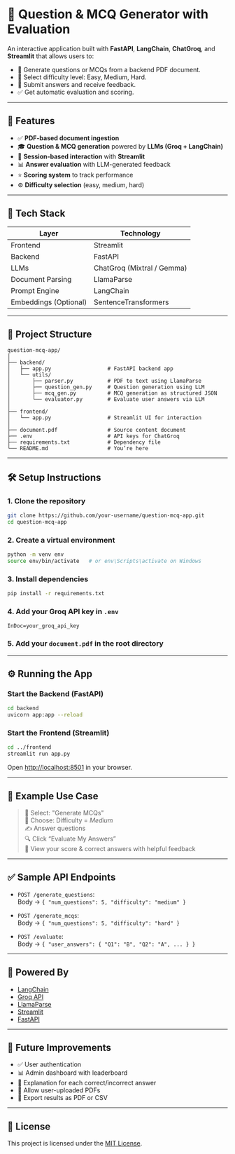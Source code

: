 
# 📘 Question & MCQ Generator with Evaluation

An interactive application built with **FastAPI**, **LangChain**, **ChatGroq**, and **Streamlit** that allows users to:
- 📄 Generate questions or MCQs from a backend PDF document.
- 🎯 Select difficulty level: Easy, Medium, Hard.
- 📝 Submit answers and receive feedback.
- ✅ Get automatic evaluation and scoring.

---

## 🚀 Features

- ✅ **PDF-based document ingestion**
- 🎓 **Question & MCQ generation** powered by **LLMs (Groq + LangChain)**
- 🔄 **Session-based interaction** with **Streamlit**
- 📊 **Answer evaluation** with LLM-generated feedback
- ⭐ **Scoring system** to track performance
- ⚙️ **Difficulty selection** (easy, medium, hard)

---

## 🧱 Tech Stack

| Layer        | Technology             |
|--------------|------------------------|
| Frontend     | Streamlit              |
| Backend      | FastAPI                |
| LLMs         | ChatGroq (Mixtral / Gemma) |
| Document Parsing | LlamaParse         |
| Prompt Engine | LangChain             |
| Embeddings (Optional) | SentenceTransformers |

---

## 📂 Project Structure

```
question-mcq-app/
│
├── backend/
│   ├── app.py                  # FastAPI backend app
│   └── utils/
│       ├── parser.py           # PDF to text using LlamaParse
│       ├── question_gen.py     # Question generation using LLM
│       ├── mcq_gen.py          # MCQ generation as structured JSON
│       └── evaluator.py        # Evaluate user answers via LLM
│
├── frontend/
│   └── app.py                  # Streamlit UI for interaction
│
├── document.pdf                # Source content document
├── .env                        # API keys for ChatGroq
├── requirements.txt            # Dependency file
└── README.md                   # You’re here
```

---

## 🛠️ Setup Instructions

### 1. Clone the repository
```bash
git clone https://github.com/your-username/question-mcq-app.git
cd question-mcq-app
```

### 2. Create a virtual environment
```bash
python -m venv env
source env/bin/activate   # or env\Scripts\activate on Windows
```

### 3. Install dependencies
```bash
pip install -r requirements.txt
```

### 4. Add your Groq API key in `.env`
```
InDoc=your_groq_api_key
```

### 5. Add your `document.pdf` in the root directory

---

## ⚙️ Running the App

### Start the Backend (FastAPI)
```bash
cd backend
uvicorn app:app --reload
```

### Start the Frontend (Streamlit)
```bash
cd ../frontend
streamlit run app.py
```

Open [http://localhost:8501](http://localhost:8501) in your browser.

---

## 🧪 Example Use Case

> 📘 Select: "Generate MCQs"  
> 🧠 Choose: Difficulty = *Medium*  
> ✍️ Answer questions  
> 🔍 Click “Evaluate My Answers”  
> 🎯 View your score & correct answers with helpful feedback

---

## ✅ Sample API Endpoints

- `POST /generate_questions`:  
  Body → `{ "num_questions": 5, "difficulty": "medium" }`

- `POST /generate_mcqs`:  
  Body → `{ "num_questions": 5, "difficulty": "hard" }`

- `POST /evaluate`:  
  Body → `{ "user_answers": { "Q1": "B", "Q2": "A", ... } }`

---

## 🧠 Powered By

- [LangChain](https://github.com/langchain-ai/langchain)
- [Groq API](https://console.groq.com/)
- [LlamaParse](https://github.com/run-llama/llama-parse)
- [Streamlit](https://streamlit.io/)
- [FastAPI](https://fastapi.tiangolo.com/)

---

## 📌 Future Improvements

- ✅ User authentication
- 📊 Admin dashboard with leaderboard
- 🧠 Explanation for each correct/incorrect answer
- 🔄 Allow user-uploaded PDFs
- 🧾 Export results as PDF or CSV

---

## 📄 License

This project is licensed under the [MIT License](LICENSE).
